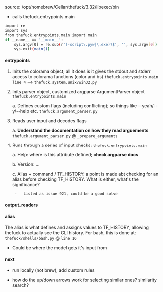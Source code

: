 source: /opt/homebrew/Cellar/thefuck/3.32/libexec/bin
- calls thefuck.entrypoints.main
``` bash
import re
import sys
from thefuck.entrypoints.main import main
if __name__ == '__main__':
    sys.argv[0] = re.sub(r'(-script\.pyw|\.exe)?$', '', sys.argv[0])
    sys.exit(main())
```

#### entrypoints

1. Inits the colorama object; all it does is it gives the stdout and stderr access to colorama functions (color and bs) `thefuck.entrypoints.main line 4` --> `thefuck.system.unix/win32.py`

2. Inits parser object, customized argparse ArgumentParser object `thefuck.entrypoints.main`

    a. Defines custom flags (including conflicting); so things like --yeah/--y/--help etc. `thefuck.argument_parser.py`

3. Reads user input and decodes flags 

    a. **Understand the documentation on how they read arguements** `thefuck.argument_parser.py` @ `_prepare_arguments`

4. Runs through a series of input checks: `thefuck.entrypoints.main`

    a. Help: where is this attribute defined; **check argparse docs**

    b. Version: ...

    c. Alias + command / TF_HISTORY: a point is made abt checking for an alias before checking TF_HISTORY. What is either, what's the significance?

        -   Listed as issue 921, could be a good solve


#### output_readers


#### alias

The alias is what defines and assigns values to TF_HISTORY, allowing thefuck to actually see the CLI history. For bash, this is done at: `thefuck/shells/bash.py` @ `line 16`
-   Could be where the model gets it's input from

#### next

- run locally (not brew), add custom rules

- how do the up/down arrows work for selecting similar ones? similarity search?


